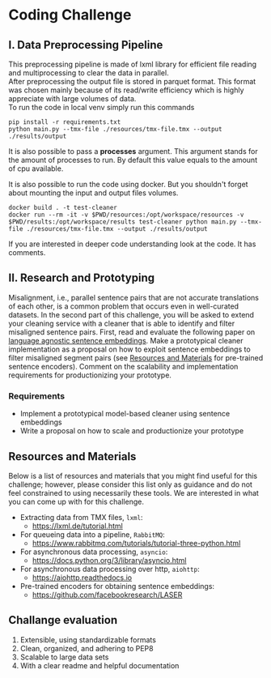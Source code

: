 # Coding Challenge
## I. Data Preprocessing Pipeline
This preprocessing pipeline is made of lxml library for efficient file reading and multiprocessing to clear the data 
in parallel.  
After preprocessing the output file is stored in parquet format. This format was chosen mainly because 
of its read/write efficiency which is highly appreciate with large volumes of data.  
To run the code in local venv simply run this commands
```
pip install -r requirements.txt
python main.py --tmx-file ./resources/tmx-file.tmx --output ./results/output
```
It is also possible to pass a __processes__ argument. This argument stands for the amount of processes to run. By 
default this value equals to the amount of cpu available.  

It is also possible to run the code using docker. But you shouldn't forget about mounting the input and output files 
volumes.
```
docker build . -t test-cleaner
docker run --rm -it -v $PWD/resources:/opt/workspace/resources -v $PWD/results:/opt/workspace/results test-cleaner python main.py --tmx-file ./resources/tmx-file.tmx --output ./results/output
```
If you are interested in deeper code understanding look at the code. It has comments.
## II. Research and Prototyping

Misalignment, i.e., parallel sentence pairs that are not accurate translations of each other, is a common problem that occurs even in well-curated datasets.
In the second part of this challenge, you will be asked to extend your cleaning service with a cleaner that is able to identify and filter misaligned sentence pairs.
First, read and evaluate the following paper on [language agnostic sentence embeddings](https://arxiv.org/abs/1812.10464).
Make a prototypical cleaner implementation as a proposal on how to exploit sentence embeddings to filter misaligned segment pairs (see [Resources and Materials](https://github.com/lengoo/research-engineer-coding-challenge-template#resources-and-materials) for pre-trained sentence encoders).
Comment on the scalability and implementation requirements for productionizing your prototype.

### Requirements
* Implement a prototypical model-based cleaner using sentence embeddings
* Write a proposal on how to scale and productionize your prototype

## Resources and Materials
Below is a list of resources and materials that you might find useful for this challenge; however, please consider this list only as guidance and do not feel constrained to using necessarily these tools. We are interested in what you can come up with for this challenge.

* Extracting data from TMX files, `lxml`:
	* https://lxml.de/tutorial.html
* For queueing data into a pipeline, `RabbitMQ`:
	* https://www.rabbitmq.com/tutorials/tutorial-three-python.html
* For asynchronous data processing, `asyncio`:
	* https://docs.python.org/3/library/asyncio.html
* For asynchronous data processing over http, `aiohttp`:
	* https://aiohttp.readthedocs.io
* Pre-trained encoders for obtaining sentence embeddings:
	* https://github.com/facebookresearch/LASER


## Challange evaluation

1. Extensible, using standardizable formats
2. Clean, organized, and adhering to PEP8
3. Scalable to large data sets
4. With a clear readme and helpful documentation

